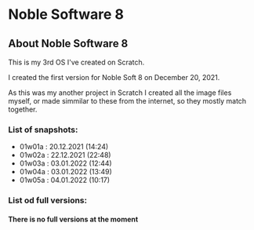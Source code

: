# Noble Software 8

## About Noble Software 8

This is my 3rd OS I've created on Scratch.

I created the first version for Noble Soft 8 on December 20, 2021.

As this was my another project in Scratch I created all the image files myself, or made simmilar to these from the internet, so they mostly match together.

### List of snapshots:

- 01w01a : 20.12.2021 (14:24)
- 01w02a : 22.12.2021 (22:48)
- 01w03a : 03.01.2022 (12:44)
- 01w04a : 03.01.2022 (13:49)
- 01w05a : 04.01.2022 (10:17)

### List od full versions:

#### There is no full versions at the moment